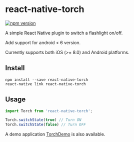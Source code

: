 # react-native-torch

[![npm version](https://badge.fury.io/js/react-native-torch.svg)](http://badge.fury.io/js/react-native-torch)

A simple React Native plugin to switch a flashlight on/off.

Add support for android < 6 version.

Currently supports both iOS (>= 8.0) and Android platforms.

## Install

```shell
npm install --save react-native-torch
react-native link react-native-torch
```

## Usage

```js
import Torch from 'react-native-torch';

Torch.switchState(true) // Turn ON
Torch.switchState(false) // Turn OFF
```

A demo application [TorchDemo](https://github.com/ludo/TorchDemo) is also
available.
